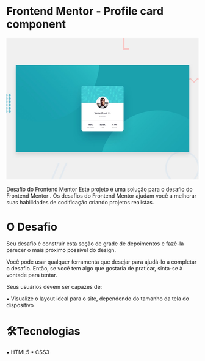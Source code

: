 # Frontend Mentor - Profile card component

![Design preview for the Profile card component coding challenge](./design/desktop-preview.jpg)

Desafio do Frontend Mentor
Este projeto é uma solução para o desafio do Frontend Mentor .
Os desafios do Frontend Mentor ajudam você a melhorar suas habilidades de codificação criando projetos realistas.
# O Desafio
Seu desafio é construir esta seção de grade de depoimentos e fazê-la parecer o mais próximo possível do design.

Você pode usar qualquer ferramenta que desejar para ajudá-lo a completar o desafio. Então, se você tem algo que gostaria de praticar, sinta-se à vontade para tentar.

Seus usuários devem ser capazes de:

▪ Visualize o layout ideal para o site, dependendo do tamanho da tela do dispositivo

# 🛠Tecnologias

▪ HTML5
▪ CSS3
